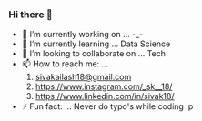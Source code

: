 ### Hi there 👋


- 🔭 I’m currently working on ... -_-
- 🌱 I’m currently learning ... Data Science
- 👯 I’m looking to collaborate on ... Tech
- 📫 How to reach me: ... 
  1. sivakailash18@gmail.com
  2. https://www.instagram.com/_sk__18/
  3. https://www.linkedin.com/in/sivak18/
- ⚡ Fun fact: ... Never do typo's while coding :p

